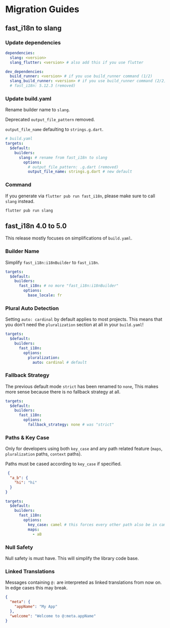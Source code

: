# Migration Guides

## fast_i18n to slang

### Update dependencies

```yaml
dependencies:
  slang: <version>
  slang_flutter: <version> # also add this if you use flutter

dev_dependencies:
  build_runner: <version> # if you use build_runner command (1/2)
  slang_build_runner: <version> # if you use build_runner command (2/2)
  # fast_i18n: 5.12.3 (removed)
```

### Update build.yaml

Rename builder name to `slang`.

Deprecated `output_file_pattern` removed.

`output_file_name` defaulting to `strings.g.dart`.

```yaml
# build.yaml
targets:
  $default:
    builders:
      slang: # rename from fast_i18n to slang
        options:
          # output_file_pattern: .g.dart (removed)
          output_file_name: strings.g.dart # new default
```

### Command

If you generate via `flutter pub run fast_i18n`, please make sure to call `slang` instead.

`flutter pub run slang`

## fast_i18n 4.0 to 5.0

This release mostly focuses on simplifications of `build.yaml`.

### Builder Name

Simplify `fast_i18n:i18nBuilder` to `fast_i18n`.

```yaml
targets:
  $default:
    builders:
      fast_i18n: # no more "fast_i18n:i18nBuilder"
        options:
          base_locale: fr
```

### Plural Auto Detection

Setting `auto: cardinal` by default applies to most projects. This means that you don't need the `pluralization` section at all in your `build.yaml`!

```yaml
targets:
  $default:
    builders:
      fast_i18n:
        options:
          pluralization:
            auto: cardinal # default
```

### Fallback Strategy

The previous default mode `strict` has been renamed to `none`, This makes more sense because there is no fallback strategy at all.

```yaml
targets:
  $default:
    builders:
      fast_i18n:
        options:
          fallback_strategy: none # was "strict"
```

### Paths & Key Case

Only for developers using both `key_case` and any path related feature (`maps`, `pluralization` paths, `context` paths).

Paths must be cased according to `key_case` if specified.

```json
 {
  "a_b": {
    "hi": "hi"
  }
}
```

```yaml
targets:
  $default:
    builders:
      fast_i18n:
        options:
          key_case: camel # this forces every other path also be in camel case
          maps:
            - aB
```

### Null Safety

Null safety is must have. This will simplify the library code base.

### Linked Translations

Messages containing `@:` are interpreted as linked translations from now on. In edge cases this may break.

```json
{
  "meta": {
    "appName": "My App"
  },
  "welcome": "Welcome to @:meta.appName"
}
```